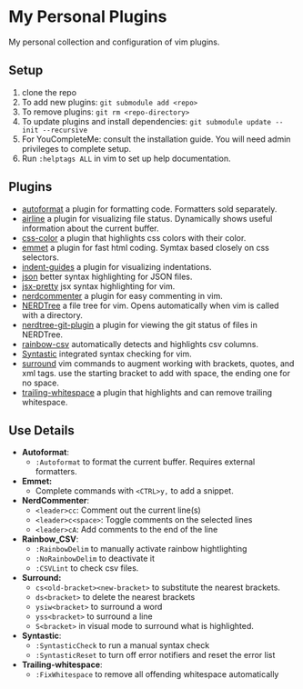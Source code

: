 # My Personal Plugins

My personal collection and configuration of vim plugins.

## Setup

1. clone the repo
2. To add new plugins: `git submodule add <repo>`
3. To remove plugins: `git rm <repo-directory>`
4. To update plugins and install dependencies: `git submodule update --init --recursive`
5. For YouCompleteMe: consult the installation guide. You will need admin privileges to complete setup.
6. Run `:helptags ALL` in vim to set up help documentation.

## Plugins

- [autoformat](https://github.com/chiel92/vim-autoformat) a plugin for formatting code. Formatters sold separately.
- [airline](https://github.com/vim-airline/vim-airline) a plugin for visualizing file status. Dynamically shows useful information about the current buffer.
- [css-color](https://github.com/ap/vim-css-color) a plugin that highlights css colors with their color.
- [emmet](https://github.com/mattn/emmet-vim) a plugin for fast html coding. Symtax based closely on css selectors.
- [indent-guides](https://github.com/nathanaelkane/vim-indent-guides) a plugin for visualizing indentations.
- [json](https://github.com/elzr/vim-json) better syntax highlighting for JSON files.
- [jsx-pretty](https://github.com/MaxMEllon/vim-jsx-pretty) jsx syntax highlighting for vim.
- [nerdcommenter](https://github.com/ddollar/nerdcommenter) a plugin for easy commenting in vim.
- [NERDTree](https://github.com/scrooloose/nerdtree) a file tree for vim. Opens automatically when vim is called with a directory.
- [nerdtree-git-plugin](https://github.com/Xuyuanp/nerdtree-git-plugin) a plugin for viewing the git status of files in NERDTree.
- [rainbow-csv](https://github.com/mechatroner/rainbow_csv) automatically detects and highlights csv columns.
- [Syntastic](https://github.com/scrooloose/syntastic) integrated syntax checking for vim.
- [surround](https://github.com/tpope/vim-surround) vim commands to augment working with brackets, quotes, and xml tags. use the starting bracket to add with space, the ending one for no space.
- [trailing-whitespace](https://github.com/bronson/vim-trailing-whitespace) a plugin that highlights and can remove trailing whitespace.

## Use Details

- **Autoformat**:
    - `:Autoformat` to format the current buffer. Requires external formatters.
- **Emmet:**
    - Complete commands with `<CTRL>y,` to add a snippet.
- **NerdCommenter**:
    - `<leader>cc`: Comment out the current line(s)
    - `<leader>c<space>`: Toggle comments on the selected lines
    - `<leader>cA`: Add comments to the end of the line
- **Rainbow_CSV**:
    - `:RainbowDelim` to manually activate rainbow hightlighting
    - `:NoRainbowDelim` to deactivate it
    - `:CSVLint` to check csv files.
- **Surround:**
    - `cs<old-bracket><new-bracket>` to substitute the nearest brackets.
    - `ds<bracket>` to delete the nearest brackets
    - `ysiw<bracket>` to surround a word
    - `yss<bracket>` to surround a line
    - `S<bracket>` in visual mode to surround what is highlighted.
- **Syntastic**:
    - `:SyntasticCheck` to run a manual syntax check
    - `:SyntasticReset` to turn off error notifiers and reset the error list
- **Trailing-whitespace**:
    - `:FixWhitespace` to remove all offending whitespace automatically
